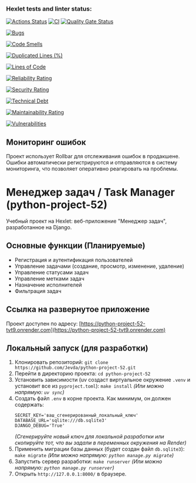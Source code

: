 ### Hexlet tests and linter status:
[![Actions Status](https://github.com/Jevda/python-project-52/actions/workflows/hexlet-check.yml/badge.svg)](https://github.com/Jevda/python-project-52/actions)
[![CI](https://github.com/Jevda/python-project-52/actions/workflows/ci.yml/badge.svg)](https://github.com/Jevda/python-project-52/actions/workflows/ci.yml)
[![Quality Gate Status](https://sonarcloud.io/api/project_badges/measure?project=Jevda_python-project-52&metric=alert_status)](https://sonarcloud.io/summary/new_code?id=Jevda_python-project-52)


[![Bugs](https://sonarcloud.io/api/project_badges/measure?project=Jevda_python-project-52&metric=bugs)](https://sonarcloud.io/summary/new_code?id=Jevda_python-project-52)

[![Code Smells](https://sonarcloud.io/api/project_badges/measure?project=Jevda_python-project-52&metric=code_smells)](https://sonarcloud.io/summary/new_code?id=Jevda_python-project-52)

[![Duplicated Lines (%)](https://sonarcloud.io/api/project_badges/measure?project=Jevda_python-project-52&metric=duplicated_lines_density)](https://sonarcloud.io/summary/new_code?id=Jevda_python-project-52)

[![Lines of Code](https://sonarcloud.io/api/project_badges/measure?project=Jevda_python-project-52&metric=ncloc)](https://sonarcloud.io/summary/new_code?id=Jevda_python-project-52)

[![Reliability Rating](https://sonarcloud.io/api/project_badges/measure?project=Jevda_python-project-52&metric=reliability_rating)](https://sonarcloud.io/summary/new_code?id=Jevda_python-project-52)

[![Security Rating](https://sonarcloud.io/api/project_badges/measure?project=Jevda_python-project-52&metric=security_rating)](https://sonarcloud.io/summary/new_code?id=Jevda_python-project-52)

[![Technical Debt](https://sonarcloud.io/api/project_badges/measure?project=Jevda_python-project-52&metric=sqale_index)](https://sonarcloud.io/summary/new_code?id=Jevda_python-project-52)

[![Maintainability Rating](https://sonarcloud.io/api/project_badges/measure?project=Jevda_python-project-52&metric=sqale_rating)](https://sonarcloud.io/summary/new_code?id=Jevda_python-project-52)

[![Vulnerabilities](https://sonarcloud.io/api/project_badges/measure?project=Jevda_python-project-52&metric=vulnerabilities)](https://sonarcloud.io/summary/new_code?id=Jevda_python-project-52)

## Мониторинг ошибок

Проект использует Rollbar для отслеживания ошибок в продакшене. Ошибки автоматически регистрируются и отправляются в систему мониторинга, что позволяет оперативно реагировать на проблемы.

# Менеджер задач / Task Manager (python-project-52)

Учебный проект на Hexlet: веб-приложение "Менеджер задач", разработанное на Django.

## Основные функции (Планируемые)
* Регистрация и аутентификация пользователей
* Управление задачами (создание, просмотр, изменение, удаление)
* Управление статусами задач
* Управление метками задач
* Назначение исполнителей
* Фильтрация задач

## Ссылка на развернутое приложение

Проект доступен по адресу: [https://python-project-52-tvt9.onrender.com](https://python-project-52-tvt9.onrender.com)

## Локальный запуск (для разработки)

1.  Клонировать репозиторий:
    `git clone https://github.com/Jevda/python-project-52.git`
2.  Перейти в директорию проекта:
    `cd python-project-52`
3.  Установить зависимости (uv создаст виртуальное окружение `.venv` и установит все из `pyproject.toml`):
    `make install`
    *(Или можно напрямую: `uv sync`)*
4.  Создать файл `.env` в корне проекта. Как минимум, он должен содержать:
    ```dotenv
    SECRET_KEY='ваш_сгенерированный_локальный_ключ'
    DATABASE_URL='sqlite:///db.sqlite3'
    DJANGO_DEBUG='True'
    ```
    *(Сгенерируйте новый ключ для локальной разработки или скопируйте тот, что вы задали в переменных окружения на Render)*
5.  Применить миграции базы данных (будет создан файл `db.sqlite3`):
    `make migrate`
    *(Или можно напрямую: `python manage.py migrate`)*
6.  Запустить сервер разработки:
    `make runserver`
    *(Или можно напрямую: `python manage.py runserver`)*
7.  Открыть `http://127.0.0.1:8000/` в браузере.